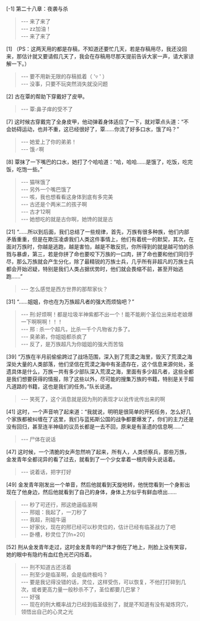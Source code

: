 
[-1] 第二十八章：夜袭与杀
>--- 来了来了<br>
>--- zz加油！<br>
>--- 来了来了<br>

[1] （PS：这两天用的都是存稿，不知道还要忙几天，若是存稿用尽，我还没回来，那估计就又要请假几天了，我会在存稿用尽那天提前告诉大家一声，请大家谅解一下。）
>--- 要不用新无限的存稿抵着（ '▿ ' ）<br>
>--- 没事，只要不玩突然消失就没问题<br>

[2] 古在覃的帮助下穿戴好了皮甲。
>--- 覃:鼻子痒的受不了<br>

[7] 这时候古穿戴完了全身皮甲，他动弹着身体适应了一下，就对覃点头道：“不会妨碍运动，也并不重，这已经很好了，覃……你流了好多口水，饿了吗？”
>--- 她爱上了你的弟弟！<br>
>--- 饿♂啊<br>

[8] 覃抹了一下嘴巴的口水，她打了个哈哈道：“哈，哈哈……是饿了，吃饭，吃完饭，吃饱一些。”
>--- 猫咪饿了<br>
>--- 另外一个嘴巴饿了<br>
>--- 咳，我也想看看这身体到底有多完美<br>
>--- 古还是个两米二的孩子啊<br>
>--- 古才12啊<br>
>--- 她想吃的就是古你啊，她馋的就是古<br>

[21] “……所以到后面，我们总结了一些规律，首先，万族有很多种族，他们内部矛盾重重，但是在欺压凌虐我们人类这件事情上，他们有着统一的默契，其次，在面对万族时，你越是逃跑，越是害怕，越是不敢反抗，你所得到的就是越可怕的杀戮与暴虐，第三，若是你拼了命也要咬下万族的一口肉，拼了命也要和他们同归于尽，那么万族就会产生分化，除了最精锐的万族士兵，几乎所有非超凡的万族士兵都会开始迟疑，特别是我们人类占据优势时，他们就会畏缩不前，甚至开始逃跑……”
>--- 怎么感觉是西方世界的那帮家伙？<br>

[31] “……姐姐，你也在为万族超凡者的强大而烦恼吧？”
>--- 刑:好烦啊！都是垃圾半神紫都不出一个！能不能刷个圣位出来给老娘爆一下啊啊啊！！！<br>
>--- 邢 : 杀一个超凡，比杀一千个凡物省力多了。<br>
>--- 臭弟弟，你姐姐都杀疯了<br>
>--- 反了，是万族超凡为你姐姐的强大而苦恼<br>

[39] “万族在半月前偷偷跨过了战场范围，深入到了荒漠之海里，毁灭了荒漠之海深处大量的人类部落，他们坚信在荒漠之海中有圣遗存在，这个信息来源何处，圣遗具体是什么，万族一共有多少部队深入荒漠之海，里面有多少超凡者，这些全都是我们想要获得的情报，除了这些以外，尽可能的搜集万族的书籍，特别是关于超凡道路的书籍，这也是我们的任务。”队长说道。
>--- 笑死了，这个消息就是因为刑的表现才以讹传讹传出来的啊<br>

[41] 这时，一个声音响了起来道：“我就说，明明是很简单的开拓任务，怎么好几个家族都被纠缠在了这里，我们与蓝拓斯公国的战争都要爆发了，你们的主力还是没有回归，甚至连半神级的议员长都是一去不回，原来是有圣遗的信息啊……”
>--- 尸体在说话<br>

[47] 这时候，一个清脆的女声忽然响了起来，所有人，人类侦察兵，那些万族，金发青年全都诧异的看了过去，就看到了一个少女拿着一根肉骨头说话着。
>--- 说着话，把字打好<br>

[49] 金发青年刚发出一个单音，然后他就看到天旋地转，他恍惚看到一个身影出现在了他身边，然后他就看到了自己的身体，身体上方似乎有鲜血喷出……
>--- 秒了可还行，邢这绝逼临圣啊<br>
>--- 邢姐：我起了，一刀秒了<br>
>--- 我超，刑姐牛逼<br>
>--- 好家伙，现在的邢已经可以秒灵位的，估计已经有临圣战力了吧<br>
>--- 卧槽，秒灵位了[fn=20]<br>

[52] 刑从金发青年走过，这时金发青年的尸体才倒在了地上，刑脸上没有笑容，她的眼中有隐约有血红色光芒闪烁着。
>--- 刑不知道古还活着<br>
>--- 刑至少是临圣啊，会是临终极吗？<br>
>--- 要是我记得没错的话，灵位，这样受伤，可以恢复，不他打打碎到几次，或者更高力量一般秒杀不了，圣位都要几巴掌？<br>
>--- 好强<br>
>--- 现在的刑大概率战力已经到临圣级别了，就是不知道有没有凝炼窍穴，领悟出自己的心灵之光<br>
